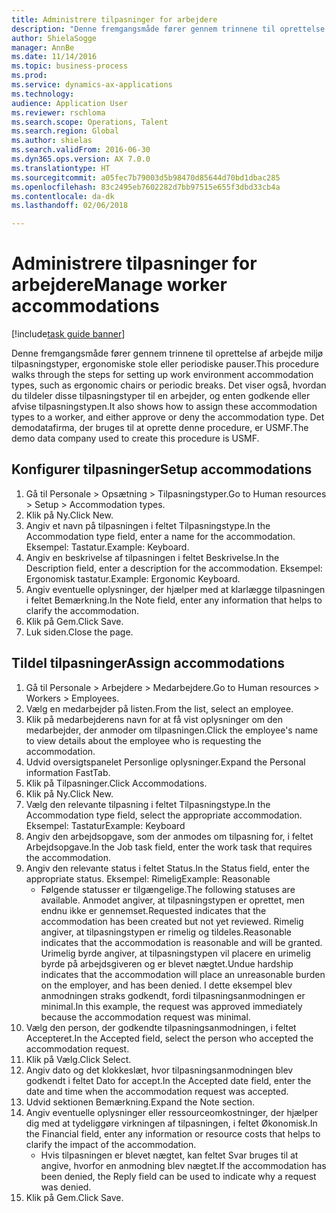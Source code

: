 ```yaml
--- 
title: Administrere tilpasninger for arbejdere
description: "Denne fremgangsmåde fører gennem trinnene til oprettelse af arbejde miljø tilpasningstyper, ergonomiske stole eller periodiske pauser."
author: ShielaSogge
manager: AnnBe
ms.date: 11/14/2016
ms.topic: business-process
ms.prod: 
ms.service: dynamics-ax-applications
ms.technology: 
audience: Application User
ms.reviewer: rschloma
ms.search.scope: Operations, Talent
ms.search.region: Global
ms.author: shielas
ms.search.validFrom: 2016-06-30
ms.dyn365.ops.version: AX 7.0.0
ms.translationtype: HT
ms.sourcegitcommit: a05fec7b79003d5b98470d85644d70bd1dbac285
ms.openlocfilehash: 83c2495eb7602282d7bb97515e655f3dbd33cb4a
ms.contentlocale: da-dk
ms.lasthandoff: 02/06/2018

---
```

# <a name="manage-worker-accommodations"></a><span data-ttu-id="5d4da-103">Administrere tilpasninger for arbejdere</span><span class="sxs-lookup"><span data-stu-id="5d4da-103">Manage worker accommodations</span></span>

[!include[task guide banner](../../../includes/task-guide-banner.md)]

<span data-ttu-id="5d4da-104">Denne fremgangsmåde fører gennem trinnene til oprettelse af arbejde miljø tilpasningstyper, ergonomiske stole eller periodiske pauser.</span><span class="sxs-lookup"><span data-stu-id="5d4da-104">This procedure walks through the steps for setting up work environment accommodation types, such as ergonomic chairs or periodic breaks.</span></span> <span data-ttu-id="5d4da-105">Det viser også, hvordan du tildeler disse tilpasningstyper til en arbejder, og enten godkende eller afvise tilpasningstypen.</span><span class="sxs-lookup"><span data-stu-id="5d4da-105">It also shows how to assign these accommodation types to a worker, and either approve or deny the accommodation type.</span></span> <span data-ttu-id="5d4da-106">Det demodatafirma, der bruges til at oprette denne procedure, er USMF.</span><span class="sxs-lookup"><span data-stu-id="5d4da-106">The demo data company used to create this procedure is USMF.</span></span>


## <a name="setup-accommodations"></a><span data-ttu-id="5d4da-107">Konfigurer tilpasninger</span><span class="sxs-lookup"><span data-stu-id="5d4da-107">Setup accommodations</span></span>
1. <span data-ttu-id="5d4da-108">Gå til Personale > Opsætning > Tilpasningstyper.</span><span class="sxs-lookup"><span data-stu-id="5d4da-108">Go to Human resources > Setup > Accommodation types.</span></span>
2. <span data-ttu-id="5d4da-109">Klik på Ny.</span><span class="sxs-lookup"><span data-stu-id="5d4da-109">Click New.</span></span>
3. <span data-ttu-id="5d4da-110">Angiv et navn på tilpasningen i feltet Tilpasningstype.</span><span class="sxs-lookup"><span data-stu-id="5d4da-110">In the Accommodation type field, enter a name for the accommodation.</span></span> <span data-ttu-id="5d4da-111">Eksempel: Tastatur.</span><span class="sxs-lookup"><span data-stu-id="5d4da-111">Example: Keyboard.</span></span>
4. <span data-ttu-id="5d4da-112">Angiv en beskrivelse af tilpasningen i feltet Beskrivelse.</span><span class="sxs-lookup"><span data-stu-id="5d4da-112">In the Description field, enter a description for the accommodation.</span></span> <span data-ttu-id="5d4da-113">Eksempel: Ergonomisk tastatur.</span><span class="sxs-lookup"><span data-stu-id="5d4da-113">Example: Ergonomic Keyboard.</span></span>
5. <span data-ttu-id="5d4da-114">Angiv eventuelle oplysninger, der hjælper med at klarlægge tilpasningen i feltet Bemærkning.</span><span class="sxs-lookup"><span data-stu-id="5d4da-114">In the Note field, enter any information that helps to clarify the accommodation.</span></span>
6. <span data-ttu-id="5d4da-115">Klik på Gem.</span><span class="sxs-lookup"><span data-stu-id="5d4da-115">Click Save.</span></span>
7. <span data-ttu-id="5d4da-116">Luk siden.</span><span class="sxs-lookup"><span data-stu-id="5d4da-116">Close the page.</span></span>

## <a name="assign-accommodations"></a><span data-ttu-id="5d4da-117">Tildel tilpasninger</span><span class="sxs-lookup"><span data-stu-id="5d4da-117">Assign accommodations</span></span>
1. <span data-ttu-id="5d4da-118">Gå til Personale > Arbejdere > Medarbejdere.</span><span class="sxs-lookup"><span data-stu-id="5d4da-118">Go to Human resources > Workers > Employees.</span></span>
2. <span data-ttu-id="5d4da-119">Vælg en medarbejder på listen.</span><span class="sxs-lookup"><span data-stu-id="5d4da-119">From the list, select an employee.</span></span>
3. <span data-ttu-id="5d4da-120">Klik på medarbejderens navn for at få vist oplysninger om den medarbejder, der anmoder om tilpasningen.</span><span class="sxs-lookup"><span data-stu-id="5d4da-120">Click the employee's name to view details about the employee who is requesting the accommodation.</span></span>
4. <span data-ttu-id="5d4da-121">Udvid oversigtspanelet Personlige oplysninger.</span><span class="sxs-lookup"><span data-stu-id="5d4da-121">Expand the Personal information FastTab.</span></span>
5. <span data-ttu-id="5d4da-122">Klik på Tilpasninger.</span><span class="sxs-lookup"><span data-stu-id="5d4da-122">Click Accommodations.</span></span>
6. <span data-ttu-id="5d4da-123">Klik på Ny.</span><span class="sxs-lookup"><span data-stu-id="5d4da-123">Click New.</span></span>
7. <span data-ttu-id="5d4da-124">Vælg den relevante tilpasning i feltet Tilpasningstype.</span><span class="sxs-lookup"><span data-stu-id="5d4da-124">In the Accommodation type field, select the appropriate accommodation.</span></span> <span data-ttu-id="5d4da-125">Eksempel: Tastatur</span><span class="sxs-lookup"><span data-stu-id="5d4da-125">Example: Keyboard</span></span>
8. <span data-ttu-id="5d4da-126">Angiv den arbejdsopgave, som der anmodes om tilpasning for, i feltet Arbejdsopgave.</span><span class="sxs-lookup"><span data-stu-id="5d4da-126">In the Job task field, enter the work task that requires the accommodation.</span></span>
9. <span data-ttu-id="5d4da-127">Angiv den relevante status i feltet Status.</span><span class="sxs-lookup"><span data-stu-id="5d4da-127">In the Status field, enter the appropriate status.</span></span> <span data-ttu-id="5d4da-128">Eksempel: Rimelig</span><span class="sxs-lookup"><span data-stu-id="5d4da-128">Example: Reasonable</span></span>
    * <span data-ttu-id="5d4da-129">Følgende statusser er tilgængelige.</span><span class="sxs-lookup"><span data-stu-id="5d4da-129">The following statuses are available.</span></span> <span data-ttu-id="5d4da-130">Anmodet angiver, at tilpasningstypen er oprettet, men endnu ikke er gennemset.</span><span class="sxs-lookup"><span data-stu-id="5d4da-130">Requested indicates that the accommodation has been created but not yet reviewed.</span></span> <span data-ttu-id="5d4da-131">Rimelig angiver, at tilpasningstypen er rimelig og tildeles.</span><span class="sxs-lookup"><span data-stu-id="5d4da-131">Reasonable indicates that the accommodation is reasonable and will be granted.</span></span> <span data-ttu-id="5d4da-132">Urimelig byrde angiver, at tilpasningstypen vil placere en urimelig byrde på arbejdsgiveren og er blevet nægtet.</span><span class="sxs-lookup"><span data-stu-id="5d4da-132">Undue hardship indicates that the accommodation will place an unreasonable burden on the employer, and has been denied.</span></span> <span data-ttu-id="5d4da-133">I dette eksempel blev anmodningen straks godkendt, fordi tilpasningsanmodningen er minimal.</span><span class="sxs-lookup"><span data-stu-id="5d4da-133">In this example, the request was approved immediately because the accommodation request was minimal.</span></span>  
10. <span data-ttu-id="5d4da-134">Vælg den person, der godkendte tilpasningsanmodningen, i feltet Accepteret.</span><span class="sxs-lookup"><span data-stu-id="5d4da-134">In the Accepted field, select the person who accepted the accommodation request.</span></span>
11. <span data-ttu-id="5d4da-135">Klik på Vælg.</span><span class="sxs-lookup"><span data-stu-id="5d4da-135">Click Select.</span></span>
12. <span data-ttu-id="5d4da-136">Angiv dato og det klokkeslæt, hvor tilpasningsanmodningen blev godkendt i feltet Dato for accept.</span><span class="sxs-lookup"><span data-stu-id="5d4da-136">In the Accepted date field, enter the date and time when the accommodation request was accepted.</span></span>
13. <span data-ttu-id="5d4da-137">Udvid sektionen Bemærkning.</span><span class="sxs-lookup"><span data-stu-id="5d4da-137">Expand the Note section.</span></span>
14. <span data-ttu-id="5d4da-138">Angiv eventuelle oplysninger eller ressourceomkostninger, der hjælper dig med at tydeliggøre virkningen af tilpasningen, i feltet Økonomisk.</span><span class="sxs-lookup"><span data-stu-id="5d4da-138">In the Financial field, enter any information or resource costs that helps to clarify the impact of the accommodation.</span></span>
    * <span data-ttu-id="5d4da-139">Hvis tilpasningen er blevet nægtet, kan feltet Svar bruges til at angive, hvorfor en anmodning blev nægtet.</span><span class="sxs-lookup"><span data-stu-id="5d4da-139">If the accommodation has been denied, the Reply field can be used to indicate why a request was denied.</span></span>  
15. <span data-ttu-id="5d4da-140">Klik på Gem.</span><span class="sxs-lookup"><span data-stu-id="5d4da-140">Click Save.</span></span>


